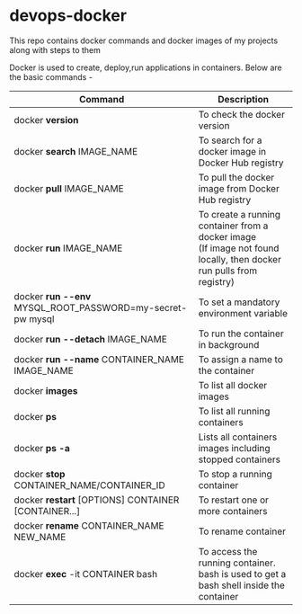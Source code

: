 # devops-docker
This repo contains docker commands and docker images of my projects along with steps to them

Docker is used to create, deploy,run applications in containers.
Below are the basic commands -

| Command       | Description   |
| ------------- | ------------- |
| docker <b>version</b>  | To check the docker version  |
| docker <b>search</b> IMAGE_NAME  | To search for a docker image in Docker Hub registry  |
| docker <b>pull</b> IMAGE_NAME  | To pull the docker image from Docker Hub registry  |
| docker <b>run</b> IMAGE_NAME  | To create a running container from a docker image  <br>(If image not found locally, then docker run pulls from registry)|
| docker <b>run --env</b> MYSQL_ROOT_PASSWORD=my-secret-pw mysql  | To set a mandatory environment variable  |
| docker <b>run --detach</b> IMAGE_NAME  | To run the container in background  |
| docker <b>run --name</b> CONTAINER_NAME IMAGE_NAME  | To assign a name to the container  |
| docker <b>images</b>  | To list all docker images  |
| docker <b>ps</b>  | To list all running containers  |
| docker <b>ps -a</b>  | Lists all containers images including stopped containers  |
| docker <b>stop</b> CONTAINER_NAME/CONTAINER_ID  | To stop a running container  |
| docker <b>restart</b> [OPTIONS] CONTAINER [CONTAINER...]  | To restart one or more containers  |
| docker <b>rename</b> CONTAINER_NAME NEW_NAME  | To rename container  |
| docker <b>exec</b> -it CONTAINER bash | To access the running container. <br> bash is used to get a bash shell inside the container   |
